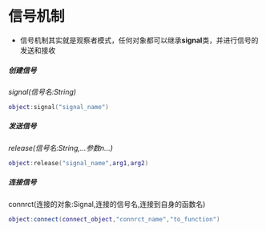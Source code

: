 # 信号机制

* 信号机制其实就是观察者模式，任何对象都可以继承**signal**类，并进行信号的发送和接收

##### 创建信号

*signal(信号名:String)*

```lua
object:signal("signal_name")
```

##### 发送信号

*release(信号名:String,...参数n...)*

```lua
object:release("signal_name",arg1,arg2)
```

##### 连接信号

connrct(连接的对象:Signal,连接的信号名,连接到自身的函数名)

```lua
object:connect(connect_object,"connrct_name","to_function")
```

